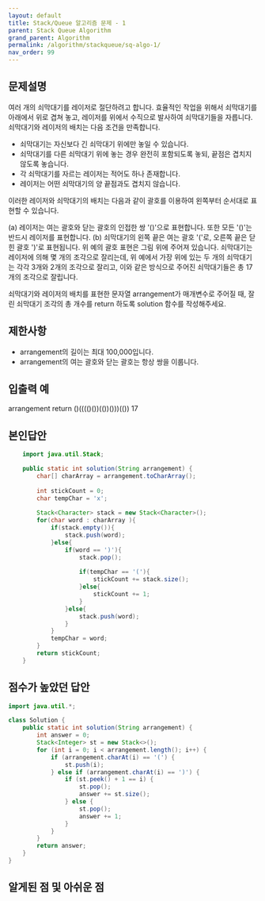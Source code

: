 ```yaml
---
layout: default
title: Stack/Queue 알고리즘 문제 - 1
parent: Stack Queue Algorithm
grand_parent: Algorithm
permalink: /algorithm/stackqueue/sq-algo-1/
nav_order: 99
---
```





## 문제설명

여러 개의 쇠막대기를 레이저로 절단하려고 합니다. 효율적인 작업을 위해서 쇠막대기를 아래에서 위로 겹쳐 놓고, 레이저를 위에서 수직으로 발사하여 쇠막대기들을 자릅니다. 쇠막대기와 레이저의 배치는 다음 조건을 만족합니다.

 - 쇠막대기는 자신보다 긴 쇠막대기 위에만 놓일 수 있습니다.
 - 쇠막대기를 다른 쇠막대기 위에 놓는 경우 완전히 포함되도록 놓되, 끝점은 겹치지 않도록 놓습니다.
 - 각 쇠막대기를 자르는 레이저는 적어도 하나 존재합니다.
 - 레이저는 어떤 쇠막대기의 양 끝점과도 겹치지 않습니다.

이러한 레이저와 쇠막대기의 배치는 다음과 같이 괄호를 이용하여 왼쪽부터 순서대로 표현할 수 있습니다.

(a) 레이저는 여는 괄호와 닫는 괄호의 인접한 쌍 '()'으로 표현합니다. 또한 모든 '()'는 반드시 레이저를 표현합니다.
(b) 쇠막대기의 왼쪽 끝은 여는 괄호 '('로, 오른쪽 끝은 닫힌 괄호 ')'로 표현됩니다.
위 예의 괄호 표현은 그림 위에 주어져 있습니다.
쇠막대기는 레이저에 의해 몇 개의 조각으로 잘리는데, 위 예에서 가장 위에 있는 두 개의 쇠막대기는 각각 3개와 2개의 조각으로 잘리고, 이와 같은 방식으로 주어진 쇠막대기들은 총 17개의 조각으로 잘립니다.

쇠막대기와 레이저의 배치를 표현한 문자열 arrangement가 매개변수로 주어질 때, 잘린 쇠막대기 조각의 총 개수를 return 하도록 solution 함수를 작성해주세요.

## 제한사항
 - arrangement의 길이는 최대 100,000입니다.
 - arrangement의 여는 괄호와 닫는 괄호는 항상 쌍을 이룹니다.


## 입출력 예
arrangement	            return
()(((()())(())()))(())	  17

## 본인답안

```java
    import java.util.Stack;

    public static int solution(String arrangement) {
    	char[] charArray = arrangement.toCharArray();
    	
    	int stickCount = 0;
    	char tempChar = 'x';
    	
    	Stack<Character> stack = new Stack<Character>();
    	for(char word : charArray ){
    		if(stack.empty()){
    			stack.push(word);
    		}else{    			
    			if(word == ')'){
    				stack.pop();
    				
    				if(tempChar == '('){
    					stickCount += stack.size();
    				}else{
    					stickCount += 1;
    				}
    			}else{
    				stack.push(word);
    			}
    		}
    		tempChar = word;
    	}
        return stickCount;
    }
```


## 점수가 높았던 답안

```java
import java.util.*;

class Solution {
    public static int solution(String arrangement) {
        int answer = 0;
        Stack<Integer> st = new Stack<>();
        for (int i = 0; i < arrangement.length(); i++) {
            if (arrangement.charAt(i) == '(') {
                st.push(i);
            } else if (arrangement.charAt(i) == ')') {
                if (st.peek() + 1 == i) {
                    st.pop();
                    answer += st.size();
                } else {
                    st.pop();
                    answer += 1;
                }
            }
        }
        return answer;
    }
}
```

## 알게된 점 및 아쉬운 점


